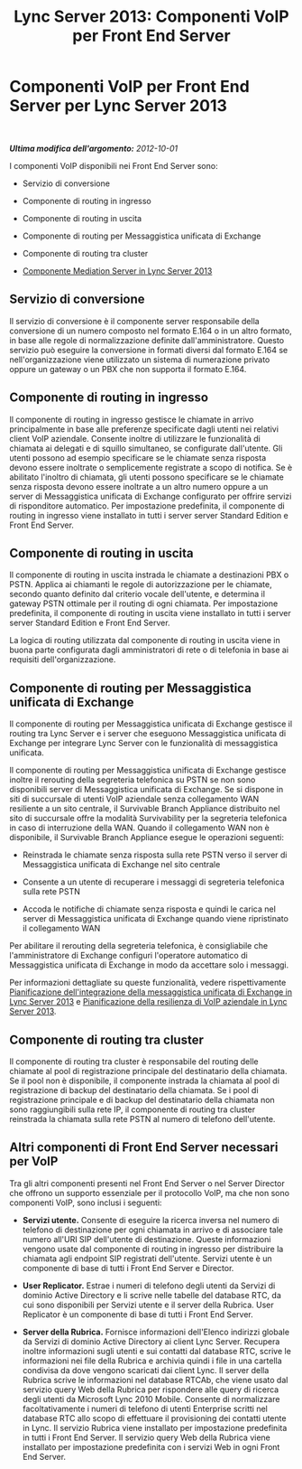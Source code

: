 ﻿---
title: 'Lync Server 2013: Componenti VoIP per Front End Server'
TOCTitle: Componenti VoIP per Front End Server
ms:assetid: 310e81a7-da45-47d4-95d0-92837e386502
ms:mtpsurl: https://technet.microsoft.com/it-it/library/Gg425812(v=OCS.15)
ms:contentKeyID: 49300090
ms.date: 08/24/2015
mtps_version: v=OCS.15
ms.translationtype: HT
---

# Componenti VoIP per Front End Server per Lync Server 2013

 

_**Ultima modifica dell'argomento:** 2012-10-01_

I componenti VoIP disponibili nei Front End Server sono:

  - Servizio di conversione

  - Componente di routing in ingresso

  - Componente di routing in uscita

  - Componente di routing per Messaggistica unificata di Exchange

  - Componente di routing tra cluster

  - [Componente Mediation Server in Lync Server 2013](lync-server-2013-mediation-server-component.md)

## Servizio di conversione

Il servizio di conversione è il componente server responsabile della conversione di un numero composto nel formato E.164 o in un altro formato, in base alle regole di normalizzazione definite dall'amministratore. Questo servizio può eseguire la conversione in formati diversi dal formato E.164 se nell'organizzazione viene utilizzato un sistema di numerazione privato oppure un gateway o un PBX che non supporta il formato E.164.

## Componente di routing in ingresso

Il componente di routing in ingresso gestisce le chiamate in arrivo principalmente in base alle preferenze specificate dagli utenti nei relativi client VoIP aziendale. Consente inoltre di utilizzare le funzionalità di chiamata ai delegati e di squillo simultaneo, se configurate dall'utente. Gli utenti possono ad esempio specificare se le chiamate senza risposta devono essere inoltrate o semplicemente registrate a scopo di notifica. Se è abilitato l'inoltro di chiamata, gli utenti possono specificare se le chiamate senza risposta devono essere inoltrate a un altro numero oppure a un server di Messaggistica unificata di Exchange configurato per offrire servizi di risponditore automatico. Per impostazione predefinita, il componente di routing in ingresso viene installato in tutti i server server Standard Edition e Front End Server.

## Componente di routing in uscita

Il componente di routing in uscita instrada le chiamate a destinazioni PBX o PSTN. Applica ai chiamanti le regole di autorizzazione per le chiamate, secondo quanto definito dal criterio vocale dell'utente, e determina il gateway PSTN ottimale per il routing di ogni chiamata. Per impostazione predefinita, il componente di routing in uscita viene installato in tutti i server server Standard Edition e Front End Server.

La logica di routing utilizzata dal componente di routing in uscita viene in buona parte configurata dagli amministratori di rete o di telefonia in base ai requisiti dell'organizzazione.

## Componente di routing per Messaggistica unificata di Exchange

Il componente di routing per Messaggistica unificata di Exchange gestisce il routing tra Lync Server e i server che eseguono Messaggistica unificata di Exchange per integrare Lync Server con le funzionalità di messaggistica unificata.

Il componente di routing per Messaggistica unificata di Exchange gestisce inoltre il rerouting della segreteria telefonica su PSTN se non sono disponibili server di Messaggistica unificata di Exchange. Se si dispone in siti di succursale di utenti VoIP aziendale senza collegamento WAN resiliente a un sito centrale, il Survivable Branch Appliance distribuito nel sito di succursale offre la modalità Survivability per la segreteria telefonica in caso di interruzione della WAN. Quando il collegamento WAN non è disponibile, il Survivable Branch Appliance esegue le operazioni seguenti:

  - Reinstrada le chiamate senza risposta sulla rete PSTN verso il server di Messaggistica unificata di Exchange nel sito centrale

  - Consente a un utente di recuperare i messaggi di segreteria telefonica sulla rete PSTN

  - Accoda le notifiche di chiamate senza risposta e quindi le carica nel server di Messaggistica unificata di Exchange quando viene ripristinato il collegamento WAN

Per abilitare il rerouting della segreteria telefonica, è consigliabile che l'amministratore di Exchange configuri l'operatore automatico di Messaggistica unificata di Exchange in modo da accettare solo i messaggi.

Per informazioni dettagliate su queste funzionalità, vedere rispettivamente [Pianificazione dell'integrazione della messaggistica unificata di Exchange in Lync Server 2013](lync-server-2013-planning-for-exchange-unified-messaging-integration.md) e [Pianificazione della resilienza di VoIP aziendale in Lync Server 2013](lync-server-2013-planning-for-enterprise-voice-resiliency.md).

## Componente di routing tra cluster

Il componente di routing tra cluster è responsabile del routing delle chiamate al pool di registrazione principale del destinatario della chiamata. Se il pool non è disponibile, il componente instrada la chiamata al pool di registrazione di backup del destinatario della chiamata. Se i pool di registrazione principale e di backup del destinatario della chiamata non sono raggiungibili sulla rete IP, il componente di routing tra cluster reinstrada la chiamata sulla rete PSTN al numero di telefono dell'utente.

## Altri componenti di Front End Server necessari per VoIP

Tra gli altri componenti presenti nel Front End Server o nel Server Director che offrono un supporto essenziale per il protocollo VoIP, ma che non sono componenti VoIP, sono inclusi i seguenti:

  - **Servizi utente.** Consente di eseguire la ricerca inversa nel numero di telefono di destinazione per ogni chiamata in arrivo e di associare tale numero all'URI SIP dell'utente di destinazione. Queste informazioni vengono usate dal componente di routing in ingresso per distribuire la chiamata agli endpoint SIP registrati dell'utente. Servizi utente è un componente di base di tutti i Front End Server e Director.

  - **User Replicator.** Estrae i numeri di telefono degli utenti da Servizi di dominio Active Directory e li scrive nelle tabelle del database RTC, da cui sono disponibili per Servizi utente e il server della Rubrica. User Replicator è un componente di base di tutti i Front End Server.

  - **Server della Rubrica.** Fornisce informazioni dell'Elenco indirizzi globale da Servizi di dominio Active Directory ai client Lync Server. Recupera inoltre informazioni sugli utenti e sui contatti dal database RTC, scrive le informazioni nei file della Rubrica e archivia quindi i file in una cartella condivisa da dove vengono scaricati dai client Lync. Il server della Rubrica scrive le informazioni nel database RTCAb, che viene usato dal servizio query Web della Rubrica per rispondere alle query di ricerca degli utenti da Microsoft Lync 2010 Mobile. Consente di normalizzare facoltativamente i numeri di telefono di utenti Enterprise scritti nel database RTC allo scopo di effettuare il provisioning dei contatti utente in Lync. Il servizio Rubrica viene installato per impostazione predefinita in tutti i Front End Server. Il servizio query Web della Rubrica viene installato per impostazione predefinita con i servizi Web in ogni Front End Server.

